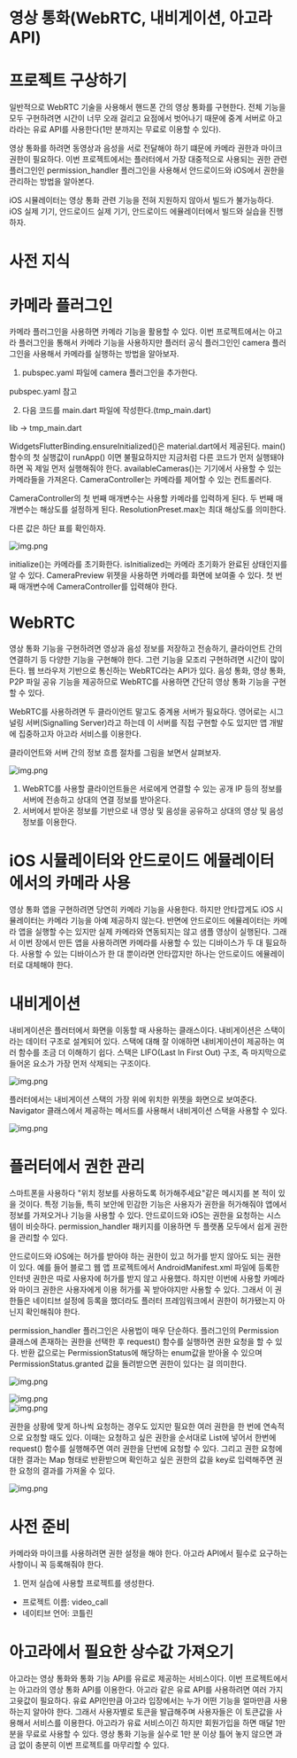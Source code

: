 # **영상 통화(WebRTC, 내비게이션, 아고라 API)**  
# **프로젝트 구상하기**  
일반적으로 WebRTC 기술을 사용해서 핸드폰 간의 영상 통화를 구현한다. 전체 기능을 모두 구현하려면 시간이 너무 오래 걸리고 
요점에서 벗어나기 때문에 중계 서버로 아고라라는 유료 API를 사용한다(1만 분까지는 무료로 이용할 수 있다).  
  
영상 통화를 하려면 동영상과 음성을 서로 전달해야 하기 떄문에 카메라 권한과 마이크 권한이 필요하다. 이번 프로젝트에서는 
플러터에서 가장 대중적으로 사용되는 권한 관련 플러그인인 permission_handler 플러그인을 사용해서 안드로이드와 iOS에서 
권한을 관리하는 방법을 알아본다.  
  
iOS 시뮬레이터는 영상 통화 관련 기능을 전혀 지원하지 않아서 빌드가 불가능하다. iOS 실제 기기, 안드로이드 실제 기기, 
안드로이드 에뮬레이터에서 빌드와 실습을 진행하자.  
  
# **사전 지식**  
# **카메라 플러그인**  
카메라 플러그인을 사용하면 카메라 기능을 활용할 수 있다. 이번 프로젝트에서는 아고라 플러그인을 통해서 카메라 기능을 
사용하지만 플러터 공식 플러그인인 camera 플러그인을 사용해서 카메라를 실행하는 방법을 알아보자.  
  
1. pubspec.yaml 파일에 camera 플러그인을 추가한다.  
  
pubspec.yaml 참고  
  
2. 다음 코드를 main.dart 파일에 작성한다.(tmp_main.dart)  
  
lib -> tmp_main.dart  

WidgetsFlutterBinding.ensureInitialized()은 material.dart에서 제공된다. main() 함수의 첫 실행값이 runApp() 이면 
불필요하지만 지금처럼 다른 코드가 먼저 실행돼야 하면 꼭 제일 먼저 실행해줘야 한다. availableCameras()는 기기에서 
사용할 수 있는 카메라들을 가져온다. CameraController는 카메라를 제어할 수 있는 컨트롤러다.  
  
CameraController의 첫 번째 매개변수는 사용할 카메라를 입력하게 된다. 두 번째 매개변수는 해상도를 설정하게 된다. 
ResolutionPreset.max는 최대 해상도를 의미한다.  
  
다른 값은 하단 표를 확인하자.  
  
![img.png](image/img.png)  
  
initialize()는 카메라를 초기화한다. isInitialized는 카메라 초기화가 완료된 상태인지를 알 수 있다. CameraPreview 
위젯을 사용하면 카메라를 화면에 보여줄 수 있다. 첫 번째 매개변수에 CameraController를 입력해야 한다.  
  
# **WebRTC**  
영상 통화 기능을 구현하려면 영상과 음성 정보를 저장하고 전송하기, 클라이언트 간의 연결하기 등 다양한 기능을 구현해야 한다. 
그런 기능을 모조리 구현하려면 시간이 많이 든다. 웹 브라우저 기반으로 통신하는 WebRTC라는 API가 있다. 음성 통화, 영상 통화, 
P2P 파일 공유 기능을 제공하므로 WebRTC를 사용하면 간단히 영상 통화 기능을 구현할 수 있다.  
  
WebRTC를 사용하려면 두 클라이언트 말고도 중계용 서버가 필요하다. 영어로는 시그널링 서버(Signalling Server)라고 하는데 
이 서버를 직접 구현할 수도 있지만 앱 개발에 집중하고자 아고라 서비스를 이용한다.  
  
클라이언트와 서버 간의 정보 흐름 절차를 그림을 보면서 살펴보자.  
  
![img.png](image/img2.png)  
  
1. WebRTC를 사용할 클라이언트들은 서로에게 연결할 수 있는 공개 IP 등의 정보를 서버에 전송하고 상대의 연결 정보를 받아온다.  
2. 서버에서 받아온 정보를 기반으로 내 영상 및 음성을 공유하고 상대의 영상 및 음성 정보를 이용한다.  
  
# **iOS 시뮬레이터와 안드로이드 에뮬레이터에서의 카메라 사용**  
영상 통화 앱을 구현하려면 당연히 카메라 기능을 사용한다. 하지만 안타깝게도 iOS 시뮬레이터는 카메라 기능을 아예 제공하지 
않는다. 반면에 안드로이드 에뮬레이터는 카메라 앱을 실행할 수는 있지만 실제 카메라와 연동되지는 않고 샘플 영상이 실행된다. 
그래서 이번 장에서 만든 앱을 사용하려면 카메라를 사용할 수 있는 디바이스가 두 대 필요하다. 사용할 수 있는 디바이스가 한 
대 뿐이라면 안타깝지만 하나는 안드로이드 에뮬레이터로 대체해야 한다.  
  
# **내비게이션**  
내비게이션은 플러터에서 화면을 이동할 때 사용하는 클래스이다. 내비게이션은 스택이라는 데이터 구조로 설계되어 있다. 
스택에 대해 잘 이애하면 내비게이션이 제공하는 여러 함수를 조금 더 이해하기 쉽다. 스택은 LIFO(Last In First Out) 구조, 
즉 마지막으로 들어온 요소가 가장 먼저 삭제되는 구조이다.  
  
![img.png](image/img3.png)  
  
플러터에서는 내비게이션 스택의 가장 위에 위치한 위젯을 화면으로 보여준다. Navigator 클래스에서 제공하는 메서드를 사용해서 
내비게이션 스택을 사용할 수 있다.  
  
![img.png](image/img4.png)  
  
# **플러터에서 권한 관리**  
스마트폰을 사용하다 "위치 정보를 사용하도록 허가해주세요"같은 메시지를 본 적이 있을 것이다. 특정 기능들, 특히 보안에 
민감한 기능은 사용자가 권한을 허가해줘야 앱에서 정보를 가져오거나 기능을 사용할 수 있다. 안드로이드와 iOS는 권한을 
요청하는 시스템이 비슷하다. permission_handler 패키지를 이용하면 두 플랫폼 모두에서 쉽게 권한을 관리할 수 있다.  
  
안드로이드와 iOS에는 허가를 받아야 하는 권한이 있고 허가를 받지 않아도 되는 권한이 있다. 예를 들어 블로그 웹 앱 
프로젝트에서 AndroidManifest.xml 파일에 등록한 인터넷 권한은 따로 사용자에 허가를 받지 않고 사용했다. 하지만 이번에 
사용할 카메라와 마이크 권한은 사용자에게 이용 허가를 꼭 받아야지만 사용할 수 있다. 그래서 이 권한들은 네이티브 설정에 
등록을 했더라도 플러터 프레임워크에서 권한이 허가됐는지 아닌지 확인해줘야 한다.  
  
permission_handler 플러그인은 사용법이 매우 단순하다. 플러그인의 Permission 클래스에 존재하는 권한을 선택한 후 
request() 함수를 실행하면 권한 요청을 할 수 있다. 반환 값으로는 PermissionStatus에 해당하는 enum값을 받아올 수 
있으며 PermissionStatus.granted 값을 돌려받으면 권한이 있다는 걸 의미한다.  
  
![img.png](image/img5.png)  
  
![img.png](image/img6.png)  
![img.png](image/img7.png)  
  
권한을 상황에 맞게 하나씩 요청하는 경우도 있지만 필요한 여러 권한을 한 번에 연속적으로 요청할 때도 있다. 이때는 요청하고 
싶은 권한을 순서대로 List에 넣어서 한번에 request() 함수를 실행해주면 여러 권한을 단번에 요청할 수 있다. 그리고 권한 
요청에 대한 결과는 Map 형태로 반환받으며 확인하고 싶은 권한의 값을 key로 입력해주면 권한 요청의 결과를 가져올 수 있다.  
  
![img.png](image/img8.png)  
  
# **사전 준비**  
카메라와 마이크를 사용하려면 권한 설정을 해야 한다. 아고라 API에서 필수로 요구하는 사항이니 꼭 등록해줘야 한다.  
  
1. 먼저 실습에 사용할 프로젝트를 생성한다.  
- 프로젝트 이름: video_call  
- 네이티브 언어: 코틀린  
  
# **아고라에서 필요한 상수값 가져오기**  
아고라는 영상 통화와 통화 기능 API를 유료로 제공하는 서비스이다. 이번 프로젝트에서는 아고라의 영상 통화 API를 이용한다. 
아고라 같은 유료 API를 사용하려면 여러 가지 고윳값이 필요하다. 유료 API인만큼 아고라 입장에서는 누가 어떤 기능을 얼마만큼 
사용하는지 알아야 한다. 그래서 사용자별로 토큰을 발급해주며 사용자들은 이 토큰값을 사용해서 서비스를 이용한다. 아고라가 
유료 서비스이긴 하지만 회원가입을 하면 매달 1만 분을 무료로 사용할 수 있다. 영상 통화 기능을 실수로 1만 분 이상 틀어 
놓지 않으면 과금 없이 충분히 이번 프로젝트를 마무리할 수 있다.  
  


  
